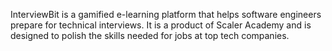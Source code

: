 InterviewBit is a  gamified e-learning platform that helps software engineers prepare for technical interviews. It is a product of Scaler Academy and is designed to polish the skills needed for jobs at top tech companies.
